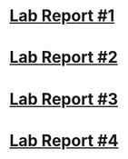 
# [Lab Report #1](lab-report-1-week-2.html) 

# [Lab Report #2](lab-report-2-week-4.html) 

# [Lab Report #3](lab-report-3-week-6.html)

# [Lab Report #4](lab-report-4-week-8.html)